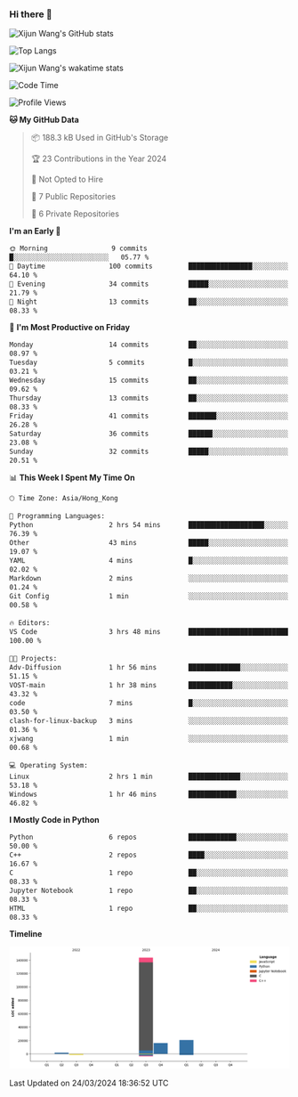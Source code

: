 ### Hi there 👋

![Xijun Wang's GitHub stats](https://github-readme-stats.vercel.app/api?username=kopper-xdu&show_icons=true&bg_color=00000000)

![Top Langs](https://github-readme-stats.vercel.app/api/top-langs/?username=kopper-xdu&size_weight=0.5&count_weight=0.5&exclude_repo=homepage,kopper-xdu.github.io&layout=compact)


![Xijun Wang's wakatime stats](https://github-readme-stats.vercel.app/api/wakatime?username=kopper)

<!--START_SECTION:waka-->
![Code Time](http://img.shields.io/badge/Code%20Time-192%20hrs%2035%20mins-blue)

![Profile Views](http://img.shields.io/badge/Profile%20Views-21-blue)

**🐱 My GitHub Data** 

> 📦 188.3 kB Used in GitHub's Storage 
 > 
> 🏆 23 Contributions in the Year 2024
 > 
> 🚫 Not Opted to Hire
 > 
> 📜 7 Public Repositories 
 > 
> 🔑 6 Private Repositories 
 > 
**I'm an Early 🐤** 

```text
🌞 Morning                9 commits           █░░░░░░░░░░░░░░░░░░░░░░░░   05.77 % 
🌆 Daytime                100 commits         ████████████████░░░░░░░░░   64.10 % 
🌃 Evening                34 commits          █████░░░░░░░░░░░░░░░░░░░░   21.79 % 
🌙 Night                  13 commits          ██░░░░░░░░░░░░░░░░░░░░░░░   08.33 % 
```
📅 **I'm Most Productive on Friday** 

```text
Monday                   14 commits          ██░░░░░░░░░░░░░░░░░░░░░░░   08.97 % 
Tuesday                  5 commits           █░░░░░░░░░░░░░░░░░░░░░░░░   03.21 % 
Wednesday                15 commits          ██░░░░░░░░░░░░░░░░░░░░░░░   09.62 % 
Thursday                 13 commits          ██░░░░░░░░░░░░░░░░░░░░░░░   08.33 % 
Friday                   41 commits          ███████░░░░░░░░░░░░░░░░░░   26.28 % 
Saturday                 36 commits          ██████░░░░░░░░░░░░░░░░░░░   23.08 % 
Sunday                   32 commits          █████░░░░░░░░░░░░░░░░░░░░   20.51 % 
```


📊 **This Week I Spent My Time On** 

```text
🕑︎ Time Zone: Asia/Hong_Kong

💬 Programming Languages: 
Python                   2 hrs 54 mins       ███████████████████░░░░░░   76.39 % 
Other                    43 mins             █████░░░░░░░░░░░░░░░░░░░░   19.07 % 
YAML                     4 mins              █░░░░░░░░░░░░░░░░░░░░░░░░   02.02 % 
Markdown                 2 mins              ░░░░░░░░░░░░░░░░░░░░░░░░░   01.24 % 
Git Config               1 min               ░░░░░░░░░░░░░░░░░░░░░░░░░   00.58 % 

🔥 Editors: 
VS Code                  3 hrs 48 mins       █████████████████████████   100.00 % 

🐱‍💻 Projects: 
Adv-Diffusion            1 hr 56 mins        █████████████░░░░░░░░░░░░   51.15 % 
VOST-main                1 hr 38 mins        ███████████░░░░░░░░░░░░░░   43.32 % 
code                     7 mins              █░░░░░░░░░░░░░░░░░░░░░░░░   03.50 % 
clash-for-linux-backup   3 mins              ░░░░░░░░░░░░░░░░░░░░░░░░░   01.36 % 
xjwang                   1 min               ░░░░░░░░░░░░░░░░░░░░░░░░░   00.68 % 

💻 Operating System: 
Linux                    2 hrs 1 min         █████████████░░░░░░░░░░░░   53.18 % 
Windows                  1 hr 46 mins        ████████████░░░░░░░░░░░░░   46.82 % 
```

**I Mostly Code in Python** 

```text
Python                   6 repos             ████████████░░░░░░░░░░░░░   50.00 % 
C++                      2 repos             ████░░░░░░░░░░░░░░░░░░░░░   16.67 % 
C                        1 repo              ██░░░░░░░░░░░░░░░░░░░░░░░   08.33 % 
Jupyter Notebook         1 repo              ██░░░░░░░░░░░░░░░░░░░░░░░   08.33 % 
HTML                     1 repo              ██░░░░░░░░░░░░░░░░░░░░░░░   08.33 % 
```



**Timeline**

![Lines of Code chart](https://raw.githubusercontent.com/kopper-xdu/kopper-xdu/main/assets/bar_graph.png)


 Last Updated on 24/03/2024 18:36:52 UTC
<!--END_SECTION:waka-->

<!--
**kopper-xdu/kopper-xdu** is a ✨ _special_ ✨ repository because its `README.md` (this file) appears on your GitHub profile.

Here are some ideas to get you started:

- 🔭 I’m currently working on ...
- 🌱 I’m currently learning ...
- 👯 I’m looking to collaborate on ...
- 🤔 I’m looking for help with ...
- 💬 Ask me about ...
- 📫 How to reach me: ...
- 😄 Pronouns: ...
- ⚡ Fun fact: ...
-->

